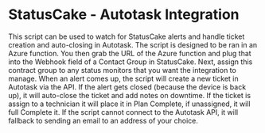 
# StatusCake - Autotask Integration

This script can be used to watch for StatusCake alerts and handle ticket creation and auto-closing in Autotask. The script is designed to be ran in an Azure function. You then grab the URL of the Azure function and plug that into the Webhook field of a Contact Group in StatusCake. Next, assign this contract group to any status monitors that you want the integration to manage. When an alert comes up, the script will create a new ticket in Autotask via the API. If the alert gets closed (because the device is back up), it will auto-close the ticket and add notes on downtime. If the ticket is assign to a technician it will place it in Plan Complete, if unassigned, it will full Complete it. If the script cannot connect to the Autotask API, it will fallback to sending an email to an address of your choice.